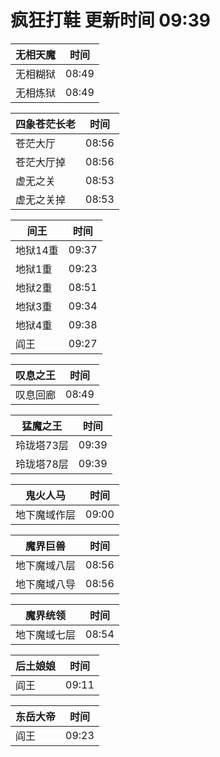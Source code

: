 # 疯狂打鞋 更新时间 09:39

| 无相天魔   | 时间    |
|--------|-------|
| 无相糊狱 | 08:49 |
| 无相炼狱 | 08:49 |

| 四象苍茫长老   | 时间    |
|--------|-------|
| 苍茫大厅 | 08:56 |
| 苍茫大厅掉 | 08:56 |
| 虚无之关 | 08:53 |
| 虚无之关掉 | 08:53 |

| 间王   | 时间    |
|--------|-------|
| 地狱14重 | 09:37 |
| 地狱1重 | 09:23 |
| 地狱2重 | 08:51 |
| 地狱3重 | 09:34 |
| 地狱4重 | 09:38 |
| 阎王 | 09:27 |

| 叹息之王   | 时间    |
|--------|-------|
| 叹息回廊 | 08:49 |

| 猛魔之王   | 时间    |
|--------|-------|
| 玲珑塔73层 | 09:39 |
| 玲珑塔78层 | 09:39 |

| 鬼火人马   | 时间    |
|--------|-------|
| 地下魔域作层 | 09:00 |

| 魔界巨兽   | 时间    |
|--------|-------|
| 地下魔域八层 | 08:56 |
| 地下魔域八导 | 08:56 |

| 魔界统领   | 时间    |
|--------|-------|
| 地下魔域七层 | 08:54 |

| 后土娘娘   | 时间    |
|--------|-------|
| 阎王 | 09:11 |

| 东岳大帝   | 时间    |
|--------|-------|
| 阎王 | 09:23 |